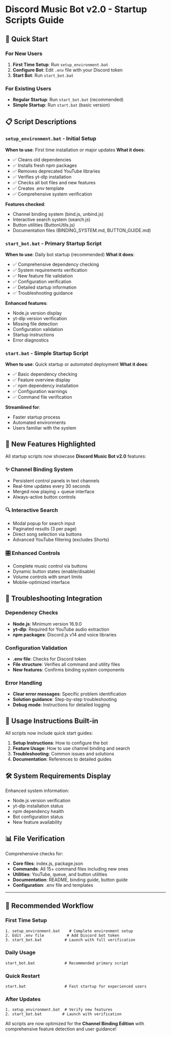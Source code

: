 # Discord Music Bot v2.0 - Startup Scripts Guide

## 🚀 Quick Start

### For New Users
1. **First Time Setup**: Run `setup_environment.bat`
2. **Configure Bot**: Edit `.env` file with your Discord token
3. **Start Bot**: Run `start_bot.bat`

### For Existing Users
- **Regular Startup**: Run `start_bot.bat` (recommended)
- **Simple Startup**: Run `start.bat` (basic version)

## 📋 Script Descriptions

### `setup_environment.bat` - Initial Setup
**When to use**: First time installation or major updates
**What it does**:
- ✅ Cleans old dependencies
- ✅ Installs fresh npm packages
- ✅ Removes deprecated YouTube libraries
- ✅ Verifies yt-dlp installation
- ✅ Checks all bot files and new features
- ✅ Creates .env template
- ✅ Comprehensive system verification

**Features checked**:
- Channel binding system (bind.js, unbind.js)
- Interactive search system (search.js)
- Button utilities (ButtonUtils.js)
- Documentation files (BINDING_SYSTEM.md, BUTTON_GUIDE.md)

### `start_bot.bat` - Primary Startup Script
**When to use**: Daily bot startup (recommended)
**What it does**:
- ✅ Comprehensive dependency checking
- ✅ System requirements verification
- ✅ New feature file validation
- ✅ Configuration verification
- ✅ Detailed startup information
- ✅ Troubleshooting guidance

**Enhanced features**:
- Node.js version display
- yt-dlp version verification
- Missing file detection
- Configuration validation
- Startup instructions
- Error diagnostics

### `start.bat` - Simple Startup Script
**When to use**: Quick startup or automated deployment
**What it does**:
- ✅ Basic dependency checking
- ✅ Feature overview display
- ✅ npm dependency installation
- ✅ Configuration warnings
- ✅ Command file verification

**Streamlined for**:
- Faster startup process
- Automated environments
- Users familiar with the system

## 🎵 New Features Highlighted

All startup scripts now showcase **Discord Music Bot v2.0** features:

### ✨ Channel Binding System
- Persistent control panels in text channels
- Real-time updates every 30 seconds
- Merged now playing + queue interface
- Always-active button controls

### 🔍 Interactive Search
- Modal popup for search input
- Paginated results (3 per page)
- Direct song selection via buttons
- Advanced YouTube filtering (excludes Shorts)

### 🎛️ Enhanced Controls
- Complete music control via buttons
- Dynamic button states (enable/disable)
- Volume controls with smart limits
- Mobile-optimized interface

## 🔧 Troubleshooting Integration

### Dependency Checks
- **Node.js**: Minimum version 16.9.0
- **yt-dlp**: Required for YouTube audio extraction
- **npm packages**: Discord.js v14 and voice libraries

### Configuration Validation
- **.env file**: Checks for Discord token
- **File structure**: Verifies all command and utility files
- **New features**: Confirms binding system components

### Error Handling
- **Clear error messages**: Specific problem identification
- **Solution guidance**: Step-by-step troubleshooting
- **Debug mode**: Instructions for detailed logging

## 📱 Usage Instructions Built-in

All scripts now include quick start guides:

1. **Setup Instructions**: How to configure the bot
2. **Feature Usage**: How to use channel binding and search
3. **Troubleshooting**: Common issues and solutions
4. **Documentation**: References to detailed guides

## 🛠️ System Requirements Display

Enhanced system information:
- Node.js version verification
- yt-dlp installation status
- npm dependency health
- Bot configuration status
- New feature availability

## 📊 File Verification

Comprehensive checks for:
- **Core files**: index.js, package.json
- **Commands**: All 15+ command files including new ones
- **Utilities**: YouTube, queue, and button utilities
- **Documentation**: README, binding guide, button guide
- **Configuration**: .env file and templates

---

## 🎯 Recommended Workflow

### First Time Setup
```batch
1. setup_environment.bat    # Complete environment setup
2. Edit .env file          # Add Discord bot token
3. start_bot.bat          # Launch with full verification
```

### Daily Usage
```batch
start_bot.bat             # Recommended primary script
```

### Quick Restart
```batch
start.bat                 # Fast startup for experienced users
```

### After Updates
```batch
1. setup_environment.bat  # Verify new features
2. start_bot.bat         # Launch with verification
```

All scripts are now optimized for the **Channel Binding Edition** with comprehensive feature detection and user guidance!
